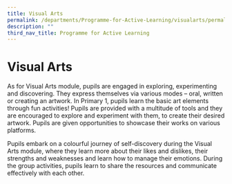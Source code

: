 ```yaml
---
title: Visual Arts
permalink: /departments/Programme-for-Active-Learning/visualarts/permalink/
description: ""
third_nav_title: Programme for Active Learning
---
```

Visual Arts
===========

As for Visual Arts module, pupils are engaged in exploring, experimenting and discovering. They express themselves via various modes – oral, written or creating an artwork. In Primary 1, pupils learn the basic art elements through fun activities! Pupils are provided with a multitude of tools and they are encouraged to explore and experiment with them, to create their desired artwork. Pupils are given opportunities to showcase their works on various platforms.

Pupils embark on a colourful journey of self-discovery during the Visual Arts module, where they learn more about their likes and dislikes, their strengths and weaknesses and learn how to manage their emotions. During the group activities, pupils learn to share the resources and communicate effectively with each other.